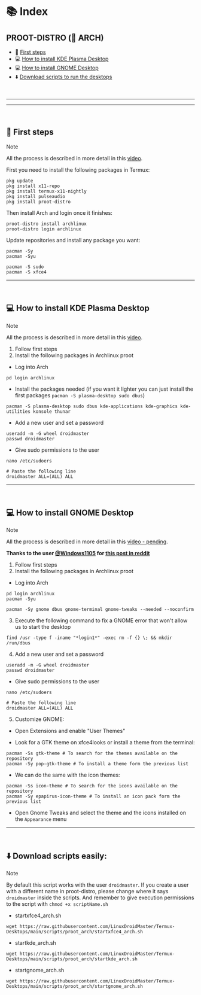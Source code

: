 # 📚 Index

## PROOT-DISTRO (🔼 ARCH)
* 🏁 [First steps](#first-steps-arch)
* 💻 [How to install KDE Plasma Desktop](#kde-arch)
* 💻 [How to install GNOME Desktop](#gnome-arch)
* ⬇️ [Download scripts to run the desktops](#easy-download-arch)

<br>

---  
---  

<br>

## 🏁 First steps <a name=first-steps-arch></a>
> [!NOTE]  
> All the process is described in more detail in this [video](https://www.youtube.com/watch?v=21yeQ1yMI0o).

First you need to install the following packages in Termux: 
```
pkg update
pkg install x11-repo
pkg install termux-x11-nightly
pkg install pulseaudio
pkg install proot-distro
```

Then install Arch and login once it finishes: 
```
proot-distro install archlinux
proot-distro login archlinux
```

Update repositories and install any package you want: 
```
pacman -Sy
pacman -Syu

pacman -S sudo
pacman -S xfce4
```

---  
<br>

## 💻 How to install KDE Plasma Desktop <a name=kde-arch></a> 
> [!NOTE]  
> All the process is described in more detail in this [video](https://youtu.be/0PX3I1zLqlY?si=wc43q_5miQWGOns3).


1. Follow first steps
2. Install the following packages in Archlinux proot
* Log into Arch
```
pd login archlinux
```
* Install the packages needed (if you want it lighter you can just install the first packages `pacman -S plasma-desktop sudo dbus`)
```
pacman -S plasma-desktop sudo dbus kde-applications kde-graphics kde-utilities konsole thunar
```
* Add a new user and set a password
```
useradd -m -G wheel droidmaster
passwd droidmaster
```
* Give sudo permissions to the user
```
nano /etc/sudoers
```
```
# Paste the following line
droidmaster ALL=(ALL) ALL
```

---  
<br>

## 💻 How to install GNOME Desktop <a name=gnome-arch></a> 
> [!NOTE]  
> All the process is described in more detail in this [video - pending]().

**Thanks to the user [@Windows1105](https://www.reddit.com/user/Windows1105/) for [this post in reddit](https://www.reddit.com/r/termux/comments/1bo10lb/fedora_rawhide_with_gnome_46_updated_installation/)**


1. Follow first steps
2. Install the following packages in Archlinux proot
* Log into Arch
```
pd login archlinux
pacman -Syu

pacman -Sy gnome dbus gnome-terminal gnome-tweaks --needed --noconfirm
```

3. Execute the following command to fix a GNOME error that won't allow us to start the desktop

```
find /usr -type f -iname "*login1*" -exec rm -f {} \; && mkdir /run/dbus
```

4. Add a new user and set a password
```
useradd -m -G wheel droidmaster
passwd droidmaster
```
* Give sudo permissions to the user
```
nano /etc/sudoers
```
```
# Paste the following line
droidmaster ALL=(ALL) ALL
```

5. Customize GNOME: 

* Open Extensions and enable "User Themes"

* Look for a GTK theme on xfce4looks or install a theme from the terminal: 
```
pacman -Ss gtk-theme # To search for the themes available on the repository
pacman -Sy pop-gtk-theme # To install a theme form the previous list
```

* We can do the same with the icon themes: 
```
pacman -Ss icon-theme # To search for the icons available on the repository
pacman -Sy epapirus-icon-theme # To install an icon pack form the previous list
```

* Open Gnome Tweaks and select the theme and the icons installed on the `Appearance` menu





---  
<br>

## ⬇️ Download scripts easily: <a name=easy-download-arch></a> 

> [!NOTE]  
> By default this script works with the user `droidmaster`. If you create a user with a different name in proot-distro, please change where it says `droidmaster` inside the scripts. And remember to give execution permissions to the script with `chmod +x scriptName.sh`

* startxfce4_arch.sh
```
wget https://raw.githubusercontent.com/LinuxDroidMaster/Termux-Desktops/main/scripts/proot_arch/startxfce4_arch.sh
```

* startkde_arch.sh
```
wget https://raw.githubusercontent.com/LinuxDroidMaster/Termux-Desktops/main/scripts/proot_arch/startkde_arch.sh
```

* startgnome_arch.sh
```
wget https://raw.githubusercontent.com/LinuxDroidMaster/Termux-Desktops/main/scripts/proot_arch/startgnome_arch.sh
```
